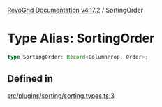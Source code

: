 [RevoGrid Documentation v4.17.2](README.md) / SortingOrder

# Type Alias: SortingOrder

```ts
type SortingOrder: Record<ColumnProp, Order>;
```

## Defined in

[src/plugins/sorting/sorting.types.ts:3](https://github.com/revolist/revogrid/blob/ce71b2a267b00cca0f999dcb05c4c4637765259a/src/plugins/sorting/sorting.types.ts#L3)
